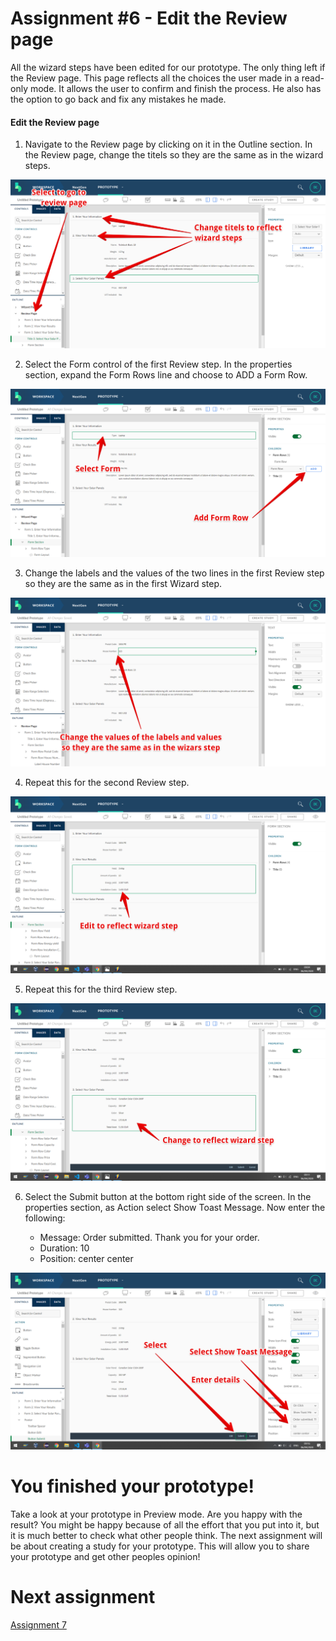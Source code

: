 # Assignment #6 - Edit the Review page

All the wizard steps have been edited for our prototype. The only thing left if the Review page. This page reflects all the choices the user made in a read-only mode. It allows the user to confirm and finish the process. He also has the option to go back and fix any mistakes he made.

#### Edit the Review page

1. Navigate to the Review page by clicking on it in the Outline section. In the Review page, change the titels so they are the same as in the wizard steps.

![Go to Review page](https://github.com/Innov8ion-developer/SAP_Build_Assignments/blob/master/img/editReviewPage1.png)

2. Select the Form control of the first Review step. In the properties section, expand the Form Rows line and choose to ADD a Form Row.

![Add Form Row](https://github.com/Innov8ion-developer/SAP_Build_Assignments/blob/master/img/editReviewPage2.png)

3. Change the labels and the values of the two lines in the first Review step so they are the same as in the first Wizard step.

![Edit labels and values](https://github.com/Innov8ion-developer/SAP_Build_Assignments/blob/master/img/editReviewPage3.png)

4. Repeat this for the second Review step.

![Edit labels and values](https://github.com/Innov8ion-developer/SAP_Build_Assignments/blob/master/img/editReviewPage4.png)

5. Repeat this for the third Review step.

![Edit labels and values](https://github.com/Innov8ion-developer/SAP_Build_Assignments/blob/master/img/editReviewPage5.png)

6. Select the Submit button at the bottom right side of the screen. In the properties section, as Action select Show Toast Message. Now enter the following:

   + Message: Order submitted. Thank you for your order.
   + Duration: 10
   + Position: center center
   
![Add Toast message](https://github.com/Innov8ion-developer/SAP_Build_Assignments/blob/master/img/editReviewPage6.png)

# You finished your prototype!
Take a look at your prototype in Preview mode. Are you happy with the result? You might be happy because of all the effort that you put into it, but it is much better to check what other people think. The next assignment will be about creating a study for your prototype. This will allow you to share your prototype and get other peoples opinion!

# Next assignment
[Assignment 7](https://github.com/Innov8ion-developer/SAP_Build_Assignments/tree/7-Create-study)

